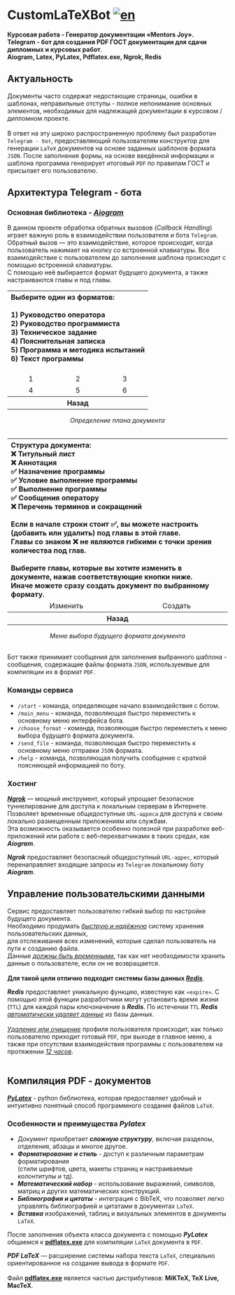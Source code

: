 # CustomLaTeXBot [![en](https://img.shields.io/badge/lang-en-red.svg)](https://github.com/fatmaann/CustomLaTeXBot/blob/main/README.en.md)<br>
<b>Курсовая работа - Генератор документации «Mentors Joy».<br>
Telegram - бот для создания PDF ГОСТ документации для сдачи дипломных и курсовых работ</b>.<br>
<b>Aiogram, Latex, PyLatex, Pdflatex.exe, Ngrok, Redis</b>

## Актуальность

Документы часто содержат недостающие страницы, ошибки в шаблонах, неправильные отступы - полное непонимание основных элементов, необходимых для надлежащей
документации в курсовом / дипломном проекте.<br><br>В ответ на эту широко распространенную проблему был разработан `Telegram - бот`, предоставляющий пользователям конструктор для генерации `LaTeX` документов на основе заданных шаблонов формата `JSON`. После заполнения формы, на основе введённой информации и шаблона программа генерирует итоговый
`PDF` по правилам ГОСТ и присылает его пользователю.

## Архитектура Telegram - бота

### Основная библиотека - <a href="https://aiogram.dev"><em><b>Aiogram</b></em></a>

В данном проекте обработка обратных вызовов (<em>Callback Handling</em>) играет важную роль в взаимодействии пользователя и бота `Telegram`.
Обратный вызов — это взаимодействие, которое происходит, когда пользователь нажимает на кнопку со встроенной клавиатуры.
Все взаимодействие с пользователем до заполнения шаблона происходит с помощью встроенной клавиатуры.
<br>С помощью неё выбирается формат будущего документа, а также настраиваются главы и под главы.

<table align="center">
  <tr>
    <th colspan="3" align="left"">Выберите один из форматов:<br><br>1) Руководство оператора<br>2) Руководство программиста<br>3) Техническое задание<br>4) Пояснительная записка<br>5) Программа и методика испытаний<br>6) Текст программы<br><br></th>
  </tr>
  <tr>
    <td align="center">1</td>
    <td align="center">2</td>
    <td align="center">3</td>
  </tr>
  <tr>
    <td align="center">4</td>
    <td align="center">5</td>
    <td align="center">6</td>
  </tr>
  <tr>
    <th colspan="3" align="center">Назад</th>
  </tr>
</table>
<div align="center"><i>Определение плана документа</i></div><br>

<table align="center">
  <tr>
    <th colspan="2" align="left"">Структура документа:<br>❌ Титульный лист<br>❌ Аннотация<br>✅ Назначение программы<br>✅ Условие выполнение программы<br>✅ Выполнение программы<br>✅ Сообщения оператору<br>❌ Перечень терминов и сокращений<br><br>Если в начале строки стоит ✅, вы можете настроить (добавить или удалить) под главы в этой главе.<br>Главы со знаком ❌ не являются гибкими с точки зрения количества под глав.<br><br>Выберите главы, которые вы хотите изменить в документе, нажав соответствующие кнопки ниже.<br>Иначе можете сразу создать документ по выбранному формату.</th>
  </tr>
  <tr>
    <td align="center">Изменить</td>
    <td align="center">Создать</td>
  </tr>
  <tr>
    <th colspan="2" align="center">Назад</th>
  </tr>
</table>
<div align="center"><i>Меню выбора будущего формата документа</i></div><br>

Бот также принимает сообщения для заполнения выбранного шаблона - сообщения, содержащие файлы
формата `JSON`, используемвые для компиляции их в формат `PDF`.</b>

### Команды сервиса

* `/start` - команда, определяющее начало взаимодействия с ботом.
* `/main_menu` - команда, позволяющая быстро переместить к основному
меню интерфейса бота.
* `/choose_format` - команда, позволяющая быстро переместить к меню
выбора будущего формата документа.
* `/send_file` - команда, позволяющая быстро переместить к основному меню
отправки `JSON` формата.
* `/help` - команда, позволяющая получить сообщение с краткой поясняющей
информацией по боту.

### Хостинг 

<b><a href="https://ngrok.com/docs"><em>Ngrok</em></a></b> — мощный инструмент, который упрощает безопасное туннелирование
для доступа к локальным серверам в Интернете.<br>Позволяет временные общедоступные `URL-адреса` для доступа к своим локально размещенным приложениям или службам.<br>
Эта возможность оказывается особенно полезной при разработке веб-приложений или работе с веб-перехватчиками в таких средах, как <b><em>Aiogram</em></b>.

<b><em>Ngrok</em></b> предоставляет безопасный общедоступный `URL-адрес`, который перенаправляет входящие запросы из `Telegram` локальному боту <b><em>Aiogram</em></b>.


## Управление пользовательскими данными

Сервис предоставляет пользователю гибкий выбор по настройке будущего документа.<br>Необходимо продумать <ins><i>быструю и надёжную</i></ins> систему хранения пользовательских данных,<br>для отслеживания всех изменений, которые сделал
пользователь на пути к созданию файла.<br>Данные <ins><i>должны быть временными</i></ins>, так как нет необходимости хранить данные о пользователе, если он не возвращается.<br>
<b><br>Для такой цели отлично подходит системы базы данных <a href="https://redis.io"><em>Redis</em></a></b>.<br>

<b><em>Redis</em></b> предоставляет уникальную функцию, известную как `«expire»`. С помощью
этой функции разработчики могут установить время жизни (`TTL`) для каждой пары ключзначение в <b><em>Redis</em></b>. По истечении `TTL` <b><em>Redis</em></b> <i><ins>автоматически удаляет данные</i></ins> из базы
данных.<br><br>
<i><ins>Удаление или очищение</i></ins> профиля пользователя происходит, как только пользователю приходит готовый `PDF`, при выходе в главное
меню, а также при отсутствии взаимодействия программы с пользователем на протяжении
<i><ins>12 часов</i></ins>.<br><br>

## Компиляция PDF - документов

<b><a href="https://jeltef.github.io/PyLaTeX/latest/pylatex/pylatex.document.html"><em>PyLatex</em></a></b> - python библиотека, которая предоставляет удобный и интуитивно
понятный способ программного создания файлов `LaTeX`.

### Особенности и преимущества <b><em>Pylatex</b></em>
* Документ приобретает <b><i>сложную структуру</i></b>, включая разделоы, отделения, абзацы и многое другое.
* <b><i>Форматирование и стиль</i></b> - доступ к различным параметрам форматирования<br>(стили шрифтов, цвета, макеты страниц и настраиваемые колонтитулы и тд).
* <b><i>Математический набор</i></b> - использование выражений, символов, матриц и других математических конструкций.
* <b><i>Библиография и цитаты</i></b> - интеграция с BibTeX, что позволяет легко управлять библиографией и цитатами в документах `LaTeX`.
* <b><i>Вставка</i></b> изображений, таблиц и визуальных элементов в документы `LaTeX`.<br>

После заполнения объекта класса документа с помощью <b><em>PyLatex</em></b> общаемся к <ins><b>pdflatex.exe</b></ins> для компиляции `LaTeX` документа в `PDF`.

<b><em>PDF LaTeX</em></b> — расширение системы набора текста `LaTeX`, специально ориентированное на создание вывода в формате `PDF`.<br><br>
Файл <ins><b>pdflatex.exe</b></ins> является частью дистрибутивов: <b>MiKTeX, TeX Live, MacTeX</b>.<br>
